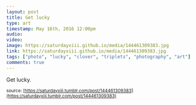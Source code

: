 ```yaml
---
layout: post
title: Get lucky
type: art
timestamp: May 16th, 2016 12:00pm
audio: 
video: 
image: https://saturdayxiii.github.io/media/144461309383.jpg
link: https://saturdayxiii.github.io/media/144461309383.jpg
tags: ["photo", "lucky", "clover", "triplets", "photography", "art"]
comments: true
---
```

Get lucky.
 
  
<small>source: [https://saturdayxiii.tumblr.com/post/144461309383](https://saturdayxiii.tumblr.com/post/144461309383)</small>